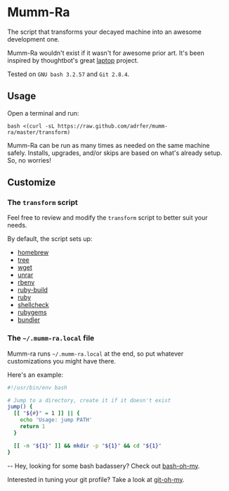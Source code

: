 # Mumm-Ra
The script that transforms your decayed machine into an awesome development one.

Mumm-Ra wouldn't exist if it wasn't for awesome prior art. It's been inspired by thoughtbot's great [laptop](https://github.com/thoughtbot/laptop) project.

Tested on `GNU bash 3.2.57` and `Git 2.8.4`.

## Usage

Open a terminal and run:

    bash <(curl -sL https://raw.github.com/adrfer/mumm-ra/master/transform)

Mumm-Ra can be run as many times as needed on the same machine safely. Installs, upgrades, and/or skips are based on what's already setup. So, no worries!

## Customize

### The `transform` script

Feel free to review and modify the `transform` script to better suit your needs.

By default, the script sets up:

- [homebrew](http://brew.sh)
- [tree](http://mama.indstate.edu/users/ice/tree)
- [wget](https://www.gnu.org/software/wget)
- [unrar](http://www.rarlab.com)
- [rbenv](https://github.com/sstephenson/rbenv)
- [ruby-build](https://github.com/sstephenson/ruby-build)
- [ruby](https://www.ruby-lang.org)
- [shellcheck](http://www.shellcheck.net)
- [rubygems](https://rubygems.org)
- [bundler](http://bundler.io)

### The `~/.mumm-ra.local` file

Mumm-ra runs `~/.mumm-ra.local` at the end, so put whatever customizations you might have there.

Here's an example:

```sh
#!/usr/bin/env bash

# Jump to a directory, create it if it doesn't exist
jump() {
  [[ "${#}" = 1 ]] || {
    echo 'Usage: jump PATH'
    return 1
  }

  [[ -n "${1}" ]] && mkdir -p "${1}" && cd "${1}"
}
```

--
Hey, looking for some bash badassery? Check out [bash-oh-my](https://github.com/adrfer/bash-oh-my).

Interested in tuning your git profile? Take a look at [git-oh-my](https://github.com/adrfer/git-oh-my).
